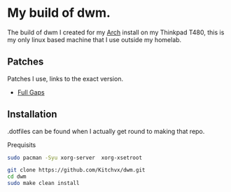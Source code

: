 # My build of dwm.

The build of dwm I created for my [Arch](https://archlinux.org) install on my Thinkpad T480, this is my only linux based machine that I use outside my homelab.

## Patches

Patches I use, links to the exact version.

- [Full Gaps](https://dwm.suckless.org/patches/fullgaps/dwm-fullgaps-6.4.diff)

## Installation

.dotfiles can be found when I actually get round to making that repo.

Prequisits
```bash
sudo pacman -Syu xorg-server  xorg-xsetroot
```

```bash
git clone https://github.com/Kitchvx/dwm.git
cd dwm
sudo make clean install
```


